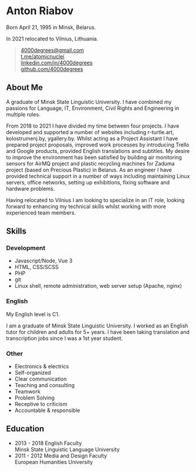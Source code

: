 # Anton Riabov

Born April 21, 1995 in Minsk, Belarus.

In 2021 relocated to Vilnius, Lithuania.

> [4000degrees@gmail.com](mailto:4000degrees@gmail.com) \
> [t.me/atomicnuclei](https://t.me/atomicnuclei) \
> [linkedin.com/in/4000degrees](https://www.linkedin.com/in/4000degrees) \
> [github.com/4000degrees](https://github.com/4000degrees)

## About Me

A graduate of Minsk State Linguistic University. I have combined my passions for Language, IT, Environment, Civil Rights and Engineering in multiple roles.

From 2018 to 2021 I have divided my time between four projects. I have developed and supported a number of websites including r-turtle.art, kolostrumenj.by, ygallery.by. Whilst acting as a Project Assistant I have prepared project proposals, improved work processes by introducing Trello and Google products, provided English translations and subtitles. My desire to improve the environment has been satisfied by building air monitoring sensors for AirMQ project and plastic recycling machines for Zaduma project (based on Precious Plastic) in Belarus. As an engineer I have provided technical support in a number of ways including maintaining Linux servers, office networks, setting up exhibitions, fixing software and hardware problems.

Having relocated to Vilnius I am looking to specialize in an IT role, looking forward to enhancing my technical skills whilst working with more experienced team members.

## Skills

### Development

- Javascript/Node, Vue 3
- HTML, CSS/SCSS
- PHP
- git
- Linux shell, remote administration, web server setup (Apache, nginx)

### English

My English level is C1.

I am a graduate of Minsk State Linguistic University. I worked as an English tutor for children and adults for 5+ years. I have been taking translation and transcription jobs since I was a 1st year student.

### Other

- Electronics & electrics
- Self-organized
- Clear communication
- Teaching and consulting
- Teamwork
- Problem Solving
- Receptive to criticism
- Accountable & responsible

## Education

- 2013 - 2018 English Faculty \
  Minsk State Linguistic Language University
- 2011 - 2012 Media and Design Faculty \
  European Humanities University
